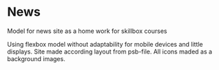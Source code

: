 # News
Model for news site as a home work for skillbox courses

Using flexbox model without adaptability for mobile devices and little displays.
Site made according layout from psb-file.
All icons maded as a background images.

